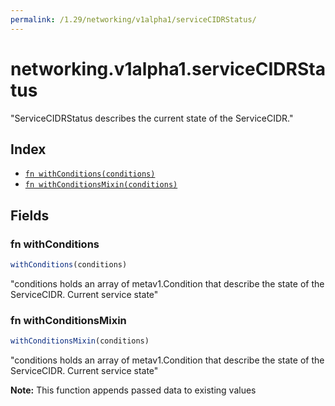 ```yaml
---
permalink: /1.29/networking/v1alpha1/serviceCIDRStatus/
---
```


# networking.v1alpha1.serviceCIDRStatus

"ServiceCIDRStatus describes the current state of the ServiceCIDR."

## Index

* [`fn withConditions(conditions)`](#fn-withconditions)
* [`fn withConditionsMixin(conditions)`](#fn-withconditionsmixin)

## Fields

### fn withConditions

```ts
withConditions(conditions)
```

"conditions holds an array of metav1.Condition that describe the state of the ServiceCIDR. Current service state"

### fn withConditionsMixin

```ts
withConditionsMixin(conditions)
```

"conditions holds an array of metav1.Condition that describe the state of the ServiceCIDR. Current service state"

**Note:** This function appends passed data to existing values